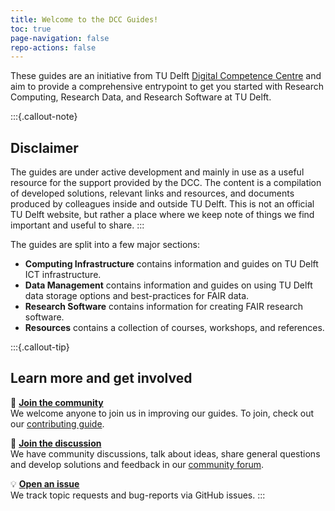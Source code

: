 ```yaml
---
title: Welcome to the DCC Guides!
toc: true
page-navigation: false
repo-actions: false
---
```



These guides are an initiative from TU Delft [Digital Competence Centre](/docs/community/dcc.md) and aim to provide a comprehensive entrypoint to get you started with Research Computing, Research Data, and Research Software at TU Delft. 

:::{.callout-note} 
## **Disclaimer**

The guides are under active development and mainly in use as a useful resource for the support provided by the DCC. The content is a compilation of developed solutions, relevant links and resources, and documents produced by colleagues inside and outside TU Delft. This is not an official TU Delft website, but rather a place where we keep note of things we find important and useful to share.
:::

The guides are split into a few major sections:

- **Computing Infrastructure** contains information and guides on TU Delft ICT infrastructure.
- **Data Management** contains information and guides on using TU Delft data storage options and best-practices for FAIR data. 
- **Research Software** contains information for creating FAIR research software.
- **Resources** contains a collection of courses, workshops, and references.


:::{.callout-tip} 
## **Learn more and get involved**

🙌 [**Join the community**](CONTRIBUTING.md)  
We welcome anyone to join us in improving our guides. To join, check out our [contributing guide](CONTRIBUTING.md).

💬 [**Join the discussion**](https://github.com/TU-Delft-DCC/TU-Delft-DCC.github.io/discussions)  
We have community discussions, talk about ideas, share general questions and develop solutions and feedback in our [community forum](https://github.com/TU-Delft-DCC/TU-Delft-DCC.github.io/discussions).

💡 [**Open an issue**](https://github.com/TU-Delft-DCC/TU-Delft-DCC.github.io/issues/new/choose)  
We track topic requests and bug-reports via GitHub issues.
:::